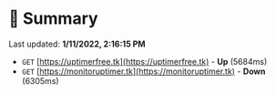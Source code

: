 # 📖 Summary
Last updated: **1/11/2022, 2:16:15 PM**

- `GET` [https://uptimerfree.tk](https://uptimerfree.tk) - **Up** (5684ms)
- `GET` [https://monitoruptimer.tk](https://monitoruptimer.tk) - **Down** (6305ms)
